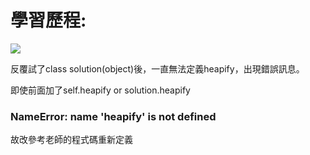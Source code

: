 # 學習歷程:

![](https://github.com/linseanwin/learning-note/blob/master/images/S__53731335.jpg)

反覆試了class solution(object)後，一直無法定義heapify，出現錯誤訊息。

即使前面加了self.heapify or solution.heapify

### NameError: name 'heapify' is not defined

故改參考老師的程式碼重新定義
